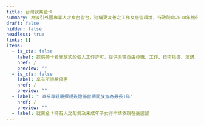 ```yaml
---
title: 台灣就業金卡
summary: 為吸引外國專業人才來台留台，建構更友善之工作及居留環境，行政院自2018年施行「外國專業人才延攬及僱用法」，推出結合工作許可、居留簽證、外僑居留證以及重入國許可之四證合一的「就業金卡」，積極爭取在科技、經濟、教育、文化、藝術、體育、金融、法律及建築設計等八項領域有特殊表現或獨到才能者。
draft: false
hidden: false
headless: true
links: []
items:
  - is_cta: false
    label: 提供持卡者開放式的個人工作許可，提供渠等自由尋職、工作、技術指導、演講、兼職及轉換工作之便利性
    href: /
    preview: ""
  - is_cta: false
    label: 享有所得稅優惠
    href: /
    preview: ""
  - label: " 直系尊親屬探親簽證停留期間放寬為最長1年"
    href: /
    preview: ""
  - label: 就業金卡持有人之配偶及未成年子女得申請依親在臺居留
---
```

<!-- This text will never be seen -->
